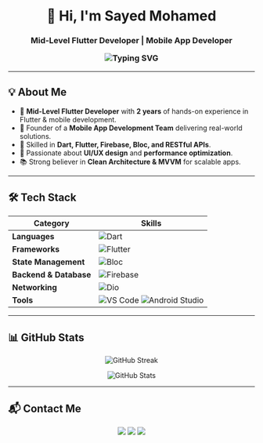 <h1 align="center">👋 Hi, I'm Sayed Mohamed</h1>
<h3 align="center">Mid-Level Flutter Developer | Mobile App Developer

<p align="center">
  <img src="https://readme-typing-svg.demolab.com?font=Fira+Code&size=22&pause=1000&color=00C853&center=true&vCenter=true&width=600&lines=Flutter+Developer;Firebase+Specialist;Clean+Code+Advocate;API+Integration+Pro;Always+Learning!" alt="Typing SVG" />
</p>

---

## 💡 About Me
- 💼 **Mid-Level Flutter Developer** with **2 years** of hands-on experience in Flutter & mobile development.
- 🚀 Founder of a **Mobile App Development Team** delivering real-world solutions.
- 🎯 Skilled in **Dart, Flutter, Firebase, Bloc, and RESTful APIs**.
- 🎨 Passionate about **UI/UX design** and **performance optimization**.
- 📚 Strong believer in **Clean Architecture & MVVM** for scalable apps.

---

## 🛠 Tech Stack

| Category | Skills |
|----------|--------|
| **Languages** | ![Dart](https://img.shields.io/badge/Dart-0175C2?style=flat&logo=dart&logoColor=white) |
| **Frameworks** | ![Flutter](https://img.shields.io/badge/Flutter-02569B?style=flat&logo=flutter&logoColor=white) |
| **State Management** | ![Bloc](https://img.shields.io/badge/Bloc-006AFF?style=flat&logo=bloc&logoColor=white) |
| **Backend & Database** | ![Firebase](https://img.shields.io/badge/Firebase-FFCA28?style=flat&logo=firebase&logoColor=black) |
| **Networking** | ![Dio](https://img.shields.io/badge/Dio-0085FF?style=flat) |
| **Tools** | ![VS Code](https://img.shields.io/badge/VS%20Code-007ACC?style=flat&logo=visual-studio-code&logoColor=white) ![Android Studio](https://img.shields.io/badge/Android%20Studio-3DDC84?style=flat&logo=android-studio&logoColor=white) |

---

## 📊 GitHub Stats

<p align="center">
  <img src="https://github-readme-streak-stats.herokuapp.com?user=sayedmo166&theme=default" alt="GitHub Streak" />
</p>

<p align="center">
  <img src="https://github-readme-stats.vercel.app/api?username=sayedmo166&show_icons=true&theme=default" alt="GitHub Stats" />
</p>

---

## 📬 Contact Me

<p align="center">
  <a href="mailto:sm4679313@gmail.com"><img src="https://img.shields.io/badge/Gmail-D14836?style=flat&logo=gmail&logoColor=white"></a>
  <a href="https://www.linkedin.com/in/sayed-mohamed-aa7a04212/"><img src="https://img.shields.io/badge/LinkedIn-0077B5?style=flat&logo=linkedin&logoColor=white"></a>
  <a href="https://github.com/sayedmo166"><img src="https://img.shields.io/badge/GitHub-181717?style=flat&logo=github&logoColor=white"></a>
</p>
